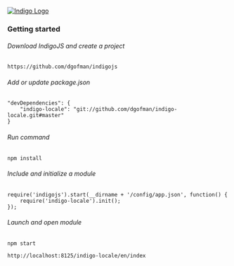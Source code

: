 [![Indigo Logo](http://www.indigojs.com/img/smallogo.png)](http://indigojs.com/)


### Getting started

###### Download IndigoJS and create a project

```
https://github.com/dgofman/indigojs

```

###### Add or update package.json

```
"devDependencies": {
	"indigo-locale": "git://github.com/dgofman/indigo-locale.git#master"
}

```

###### Run command

```
npm install

```

###### Include and initialize a module

```
require('indigojs').start(__dirname + '/config/app.json', function() {
	require('indigo-locale').init();
});

```

###### Launch and open module

```
npm start

http://localhost:8125/indigo-locale/en/index

```